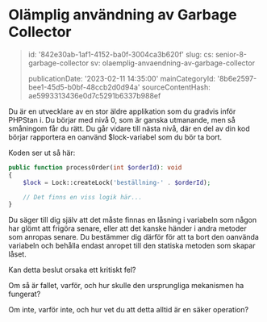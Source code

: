 Olämplig användning av Garbage Collector
========================================

> id: '842e30ab-1af1-4152-ba0f-3004ca3b620f'
> slug:
> 	cs: senior-8-garbage-collector
> 	sv: olaemplig-anvaendning-av-garbage-collector
> 
> publicationDate: '2023-02-11 14:35:00'
> mainCategoryId: '8b6e2597-bee1-45d5-b0bf-48ccb2d0d94a'
> sourceContentHash: ae5993313436e0d7c5291b6337b988ef

Du är en utvecklare av en stor äldre applikation som du gradvis inför PHPStan i. Du börjar med nivå 0, som är ganska utmanande, men så småningom får du rätt. Du går vidare till nästa nivå, där en del av din kod börjar rapportera en oanvänd $lock-variabel som du bör ta bort.

Koden ser ut så här:

```php
public function processOrder(int $orderId): void
{
	$lock = Lock::createLock('beställning-' . $orderId);

	// Det finns en viss logik här...
}
```

Du säger till dig själv att det måste finnas en låsning i variabeln som någon har glömt att frigöra senare, eller att det kanske händer i andra metoder som anropas senare. Du bestämmer dig därför för att ta bort den oanvända variabeln och behålla endast anropet till den statiska metoden som skapar låset.

Kan detta beslut orsaka ett kritiskt fel?

Om så är fallet, varför, och hur skulle den ursprungliga mekanismen ha fungerat?

Om inte, varför inte, och hur vet du att detta alltid är en säker operation?
